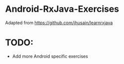# Android-RxJava-Exercises

Adapted from https://github.com/jhusain/learnrxjava


# TODO:
* Add more Android specific exercises
